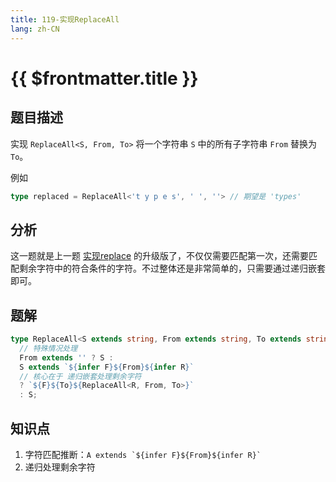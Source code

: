 ```yaml
---
title: 119-实现ReplaceAll
lang: zh-CN
---
```


# {{ $frontmatter.title }}

## 题目描述


实现 `ReplaceAll<S, From, To>` 将一个字符串 `S` 中的所有子字符串 `From` 替换为 `To`。

例如

```ts
type replaced = ReplaceAll<'t y p e s', ' ', ''> // 期望是 'types'
```

## 分析

这一题就是上一题 [实现replace](/medium/116-%E5%AE%9E%E7%8E%B0Replace.md) 的升级版了，不仅仅需要匹配第一次，还需要匹配剩余字符中的符合条件的字符。不过整体还是非常简单的，只需要通过递归嵌套即可。

## 题解

```ts
type ReplaceAll<S extends string, From extends string, To extends string> =
  // 特殊情况处理
  From extends '' ? S : 
  S extends `${infer F}${From}${infer R}`
  // 核心在于 递归嵌套处理剩余字符
  ? `${F}${To}${ReplaceAll<R, From, To>}`
  : S;
```

## 知识点

1. 字符匹配推断：```A extends `${infer F}${From}${infer R}` ```
2. 递归处理剩余字符
